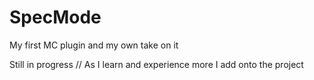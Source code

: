 # SpecMode
My first MC plugin and my own take on it

Still in progress // As I learn and experience more I add onto the project
